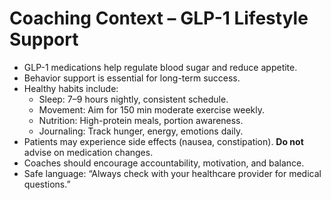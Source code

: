 # Coaching Context – GLP-1 Lifestyle Support

- GLP-1 medications help regulate blood sugar and reduce appetite.  
- Behavior support is essential for long-term success.  
- Healthy habits include:  
  - Sleep: 7–9 hours nightly, consistent schedule.  
  - Movement: Aim for 150 min moderate exercise weekly.  
  - Nutrition: High-protein meals, portion awareness.  
  - Journaling: Track hunger, energy, emotions daily.  
- Patients may experience side effects (nausea, constipation). **Do not** advise on medication changes.  
- Coaches should encourage accountability, motivation, and balance.  
- Safe language: “Always check with your healthcare provider for medical questions.”
